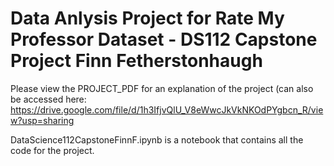 # Data Anlysis Project for Rate My Professor Dataset - DS112 Capstone Project Finn Fetherstonhaugh

Please view the PROJECT_PDF for an explanation of the project (can also be accessed here: https://drive.google.com/file/d/1h3IfjvQlU_V8eWwcJkVkNKOdPYgbcn_R/view?usp=sharing

DataScience112CapstoneFinnF.ipynb is a notebook that contains all the code for the project.

